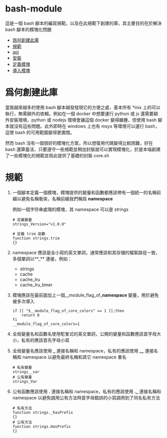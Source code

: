 # bash-module

這是一個 bash 腳本的編寫規範，以及在此規範下創建的庫，其主要目的在於解決 bash 腳本的模塊化問題

* [爲何創建此庫](#爲何創建此庫)
* [規範](#規範)
* [api](document/zh_Hant/README.md)
* [安裝](#install)
* [定義模塊](#define)
* [導入模塊](#module)

# 爲何創建此庫 

當我越來越多的使用 bash 腳本越發發現它的方便之處，基本所有 *inix 上的可以執行，無需額外的依賴。例如在一個 docker 中想要運行 python 或 js 還需要額外安裝環境，python 或 nodejs 環境會讓這個 docker 變得臃腫，但使用 bash 腳本就沒有這些問題。此外即時在 windows 上也有 msys 等環境可以運行 bash，這使 bash 的可用範圍變得更廣闊。

然而 bash 沒有一個很好的模塊化方案，所以想復用代碼變得比較困難，好在 bash 還算靈活，只要遵守一些規範並稍加封裝就可以實現模塊化，於是本喵創建了一些模塊化的規範並爲此提供了基礎的封裝 core.sh

# 規範

1. 一個腳本定義一個模塊，模塊提供的變量和函數都應該帶有一個統一的名稱前綴以避免名稱衝突，名稱前綴我們稱爲 **namespace**

    例如一個字符串處理的模塊，其 namespace 可以是 strings

    ```
    # 定義變量
    strings_Version="v1.0.0"

    # 定義 trim 函數
    function strings.trim
    {}
    ```
2. namespace 應該是全小寫的英文單詞，通常應該和其存儲的檔案路徑一致，多個單詞以**_** 連接，例如：
    * strings
    * cache
    * cache_lru
    * cache_lru_timer

2. 模塊應該在最前面加上一個__module_flag_of_**namespace** 變量，用於避免被多次導入

    ```
    if [[ "$__module_flag_of_core_colors" == 1 ]];then
        return 0
    fi
    __module_flag_of_core_colors=1
    ```
3. 全局變量名和函數名使用駝峯式的英文單詞，公開的變量和函數應該首字母大小，私有的應該首先字母小寫

4. 全局變量名應該使用 **_** 連接名稱和 namespace，私有的應該使用 **__** 連接名稱和 namespace 以避免最終名稱和其它 namespace 重名

    ```
    # 私有變量
    strings__var
    # 公有變量
    strings_Var
    ```
5. 公有函數應該使用 **.** 連接名稱和 namespace，私有的應該使用 **._** 連接名稱和 namespace 以避免調用公有方法時首字母錯誤的小寫調用到了同名私有方法

    ```
    # 私有方法
    function strings._hasPrefix
    {}
    # 公有方法
    function strings.HasPrefix
    {}
    ```